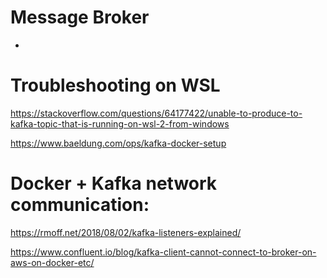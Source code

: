 # Message Broker

-


# Troubleshooting on WSL

https://stackoverflow.com/questions/64177422/unable-to-produce-to-kafka-topic-that-is-running-on-wsl-2-from-windows

https://www.baeldung.com/ops/kafka-docker-setup

# Docker + Kafka network communication:
https://rmoff.net/2018/08/02/kafka-listeners-explained/

https://www.confluent.io/blog/kafka-client-cannot-connect-to-broker-on-aws-on-docker-etc/
